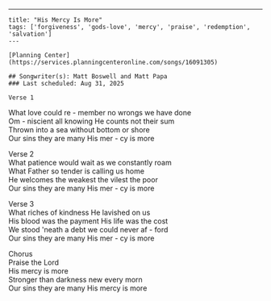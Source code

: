 ---
    title: "His Mercy Is More"
    tags: ['forgiveness', 'gods-love', 'mercy', 'praise', 'redemption', 'salvation']
    ---

    [Planning Center](https://services.planningcenteronline.com/songs/16091305)

    ## Songwriter(s): Matt Boswell and Matt Papa
    ### Last scheduled: Aug 31, 2025          

    Verse 1  
What love could re - member no wrongs we have done  
Om - niscient all knowing He counts not their sum  
Thrown into a sea without bottom or shore  
Our sins they are many His mer - cy is more  
  
Verse 2  
What patience would wait as we constantly roam  
What Father so tender is calling us home  
He welcomes the weakest the vilest the poor  
Our sins they are many His mer - cy is more  
  
Verse 3  
What riches of kindness He lavished on us  
His blood was the payment His life was the cost  
We stood 'neath a debt we could never af - ford  
Our sins they are many His mer - cy is more  
  
Chorus  
Praise the Lord  
His mercy is more  
Stronger than darkness new every morn  
Our sins they are many His mercy is more
    